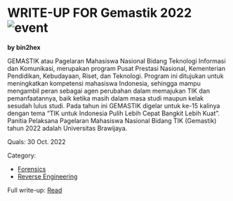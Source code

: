 # WRITE-UP FOR Gemastik 2022 ![event](https://img.shields.io/badge/-event-blue?style=flat)

**by bin2hex**

GEMASTIK atau Pagelaran Mahasiswa Nasional Bidang Teknologi Informasi dan Komunikasi, merupakan program Pusat Prestasi Nasional, Kementerian Pendidikan, Kebudayaan, Riset, dan Teknologi. Program ini ditujukan untuk meningkatkan kompetensi mahasiswa Indonesia, sehingga mampu mengambil peran sebagai agen perubahan dalam memajukan TIK dan pemanfaatannya, baik ketika masih dalam masa studi maupun kelak sesudah lulus studi. Pada tahun ini GEMASTIK digelar untuk ke-15 kalinya dengan tema “TIK untuk Indonesia Pulih Lebih Cepat Bangkit Lebih Kuat”. Panitia Pelaksana Pagelaran Mahasiswa Nasional Bidang TIK (Gemastik) tahun 2022 adalah Universitas Brawijaya.

Quals: 30 Oct. 2022

Category:

- [Forensics](/Gemastik%202022/Forensics/)
- [Reverse Engineering](/Gemastik%202022/Reverse/CodeJugling/)

Full write-up: [Read](/Gemastik%202022/writeup%20gemastik2022_bin2hex.pdf)
